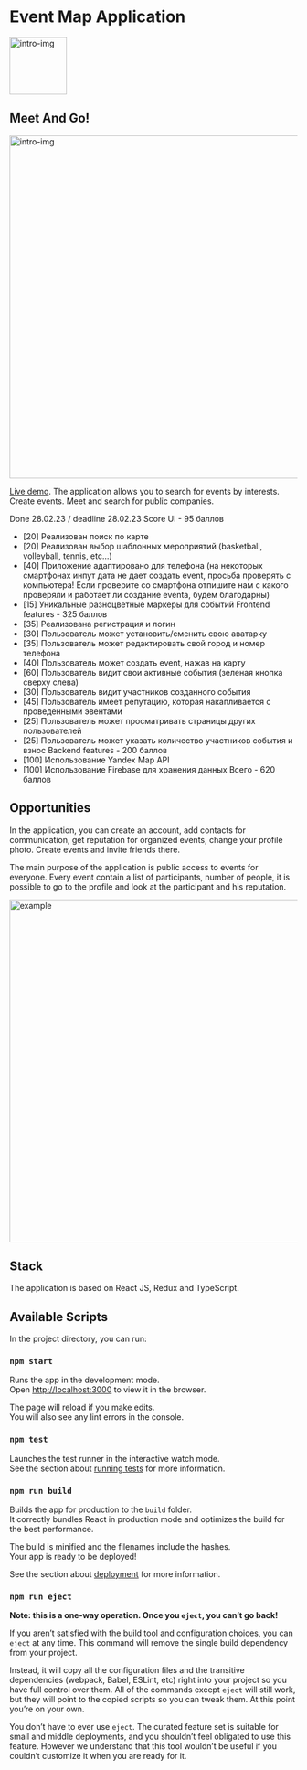 <!-- center code math uml theme:white -->

# Event Map Application

<image src="./public/meetandgo-logo-green.png" alt="intro-img" width="100px">

## Meet And Go!

<image src="./public/intro.jpg" alt="intro-img" width="600px">

[Live demo](https://meet-and-go.netlify.app). The application allows you to search for events by interests. Create events. Meet and search for public companies.

Done 28.02.23 / deadline 28.02.23
Score
UI - 95 баллов
 * [20] Реализован поиск по карте
 * [20] Реализован выбор шаблонных мероприятий (basketball, volleyball, tennis, etc...)
 * [40] Приложение адаптировано для телефона (на некоторых смартфонах инпут дата не дает создать event, просьба проверять с компьютера! Если проверите со смартфона отпишите нам с какого проверяли и работает ли создание eventa, будем благодарны)
 * [15] Уникальные разноцветные маркеры для событий
Frontend features - 325 баллов
 * [35] Реализована регистрация и логин
 * [30] Пользователь может установить/сменить свою аватарку
 * [35] Пользователь может редактировать свой город и номер телефона
 * [40] Пользователь может создать event, нажав на карту
 * [60] Пользователь видит свои активные события (зеленая кнопка сверху слева)
 * [30] Пользователь видит участников созданного события
 * [45] Пользователь имеет репутацию, которая накапливается с проведенными эвентами
 * [25] Пользователь может просматривать страницы других пользователей
 * [25] Пользователь может указать количество участников события и взнос
Backend features - 200 баллов
 * [100] Использование Yandex Map API
 * [100] Использование Firebase для хранения данных
Всего - 620 баллов

## Opportunities

In the application, you can create an account, add contacts for communication, get reputation for organized events, change your profile photo. Create events and invite friends there.

The main purpose of the application is public access to events for everyone. Every event contain a list of participants, number of people, it is possible to go to the profile and look at the participant and his reputation.

<image src="./public/examples.jpg" alt="example" width="600px">

## Stack

The application is based on React JS, Redux and TypeScript.

## Available Scripts

In the project directory, you can run:

### `npm start`

Runs the app in the development mode.\
Open [http://localhost:3000](http://localhost:3000) to view it in the browser.

The page will reload if you make edits.\
You will also see any lint errors in the console.

### `npm test`

Launches the test runner in the interactive watch mode.\
See the section about [running tests](https://facebook.github.io/create-react-app/docs/running-tests) for more information.

### `npm run build`

Builds the app for production to the `build` folder.\
It correctly bundles React in production mode and optimizes the build for the best performance.

The build is minified and the filenames include the hashes.\
Your app is ready to be deployed!

See the section about [deployment](https://facebook.github.io/create-react-app/docs/deployment) for more information.

### `npm run eject`

**Note: this is a one-way operation. Once you `eject`, you can’t go back!**

If you aren’t satisfied with the build tool and configuration choices, you can `eject` at any time. This command will remove the single build dependency from your project.

Instead, it will copy all the configuration files and the transitive dependencies (webpack, Babel, ESLint, etc) right into your project so you have full control over them. All of the commands except `eject` will still work, but they will point to the copied scripts so you can tweak them. At this point you’re on your own.

You don’t have to ever use `eject`. The curated feature set is suitable for small and middle deployments, and you shouldn’t feel obligated to use this feature. However we understand that this tool wouldn’t be useful if you couldn’t customize it when you are ready for it.
